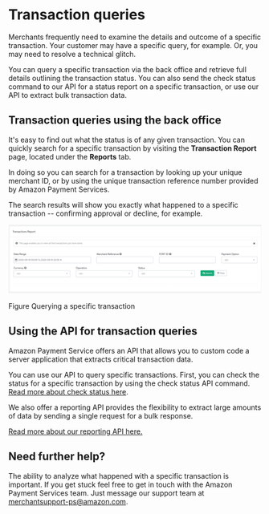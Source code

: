 Transaction queries
===================

Merchants frequently need to examine the details and outcome of a
specific transaction. Your customer may have a specific query, for
example. Or, you may need to resolve a technical glitch.

You can query a specific transaction via the back office and retrieve
full details outlining the transaction status. You can also send the
check status command to our API for a status report on a specific
transaction, or use our API to extract bulk transaction data.

Transaction queries using the back office
-----------------------------------------

It's easy to find out what the status is of any given transaction. You
can quickly search for a specific transaction by visiting the
**Transaction Report** page, located under the **Reports** tab.

In doing so you can search for a transaction by looking up your unique
merchant ID, or by using the unique transaction reference number
provided by Amazon Payment Services.

The search results will show you exactly what happened to a specific
transaction -- confirming approval or decline, for example.

![](images/65-1.png)

Figure Querying a specific transaction

Using the API for transaction queries
-------------------------------------

Amazon Payment Service offers an API that allows you to custom code a
server application that extracts critical transaction data.

You can use our API to query specific transactions. First, you can check
the status for a specific transaction by using the check status API
command. [Read more about check status here](39.md).

We also offer a reporting API provides the flexibility to extract large
amounts of data by sending a single request for a bulk response.

[Read more about our reporting API here.](63.md)

Need further help?
------------------

The ability to analyze what happened with a specific transaction is
important. If you get stuck feel free to get in touch with the Amazon
Payment Services team. Just message our support team at
<merchantsupport-ps@amazon.com>.
